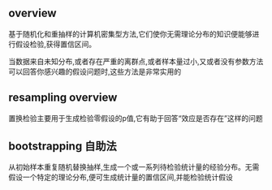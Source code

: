 ## overview
基于随机化和重抽样的计算机密集型方法,它们使你无需理论分布的知识便能够进行假设检验,获得置信区间。

当数据来自未知分布,或者存在严重的离群点,或者样本量过小,又或者没有参数方法可以回答你感兴趣的假设问题时,这些方法是非常实用的

## resampling overview
置换检验主要用于生成检验零假设的p值,它有助于回答“效应是否存在”这样的问题

## bootstrapping 自助法
从初始样本重复随机替换抽样,生成一个或一系列待检验统计量的经验分布。无需假设一个特定的理论分布,便可生成统计量的置信区间,并能检验统计假设
